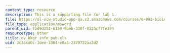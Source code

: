 ```yaml
---
content_type: resource
description: This is a supporting file for lab 1.
file: https://ol-ocw-studio-app-qa.s3.amazonaws.com/courses/6-092-bioinformatics-and-proteomics-january-iap-2005/3c38ca0c1dee3364e0a32379722aa2d2_ov_bkgr_info_pub.xls
file_type: application/msword
parent_uid: 7bd9d252-6159-9beb-330f-0525cf7fe294
resourcetype: Other
title: ov_bkgr_info_pub.xls
uid: 3c38ca0c-1dee-3364-e0a3-2379722aa2d2
---
```

